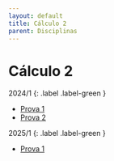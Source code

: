 ```yaml
---
layout: default
title: Cálculo 2
parent: Disciplinas
---
```


# Cálculo 2

2024/1
{: .label .label-green }

- [Prova 1](2024/1/prova1.pdf)
- [Prova 2](2024/1/prova2.pdf)

2025/1
{: .label .label-green }

- [Prova 1](2025/1/prova1.pdf)
